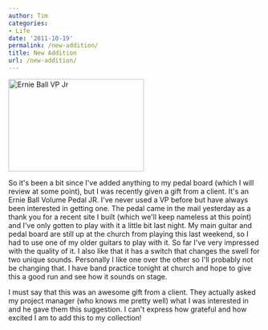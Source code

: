 ```yaml
---
author: Tim
categories:
- Life
date: '2011-10-19'
permalink: /new-addition/
title: New Addition
url: /new-addition/
---
```


[<img class="size-medium wp-image-157 alignright" title="Ernie Ball VP Jr" src="http://timw.co/wp-content/uploads/2011/10/ernieBallvpJr-300x204.jpg" alt="Ernie Ball VP Jr" width="270" height="184" />][1]

So it's been a bit since I've added anything to my pedal board (which I will review at some point), but I was recently given a gift from a client. It's an Ernie Ball Volume Pedal JR. I've never used a VP before but have always been interested in getting one. The pedal came in the mail yesterday as a thank you for a recent site I built (which we'll keep nameless at this point) and I've only gotten to play with it a little bit last night. My main guitar and pedal board are still up at the church from playing this last weekend, so I had to use one of my older guitars to play with it. So far I've very impressed with the quality of it. I also like that it has a switch that changes the swell for two unique sounds. Personally I like one over the other so I'll probably not be changing that. I have band practice tonight at church and hope to give this a good run and see how it sounds on stage.

I must say that this was an awesome gift from a client. They actually asked my project manager (who knows me pretty well) what I was interested in and he gave them this suggestion. I can't express how grateful and how excited I am to add this to my collection!

 [1]: http://timw.co/wp-content/uploads/2011/10/ernieBallvpJr.jpg
 